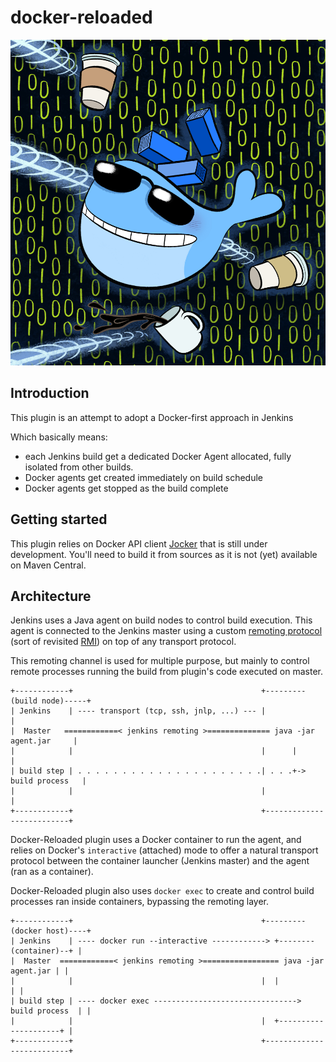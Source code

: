 # docker-reloaded

![docker-reloaded.png](docker-reloaded.png)

## Introduction

This plugin is an attempt to adopt a Docker-first approach in Jenkins

Which basically means:
 - each Jenkins build get a dedicated Docker Agent allocated, fully isolated from
 other builds.
 - Docker agents get created immediately on build schedule
 - Docker agents get stopped as the build complete


## Getting started

This plugin relies on Docker API client [Jocker](https://github.com/ndeloof/jocker)
that is still under development. You'll need to build it from sources as it is
not (yet) available on Maven Central.

## Architecture

Jenkins uses a Java agent on build nodes to control build execution. This
agent is connected to the Jenkins master using a custom 
[remoting protocol](https://github.com/jenkinsci/remoting) (sort of 
revisited [RMI](https://docs.oracle.com/javase/7/docs/platform/rmi/spec/rmiTOC.html)) 
on top of any transport protocol.

This remoting channel is used for multiple purpose, but mainly to control
remote processes running the build from plugin's code executed on master.

```
+------------+                                          +---------(build node)-----+
| Jenkins    | ---- transport (tcp, ssh, jnlp, ...) --- |                          |
|  Master   ============< jenkins remoting >============== java -jar agent.jar     | 
|            |                                          |      |                   |
| build step | . . . . . . . . . . . . . . . . . . . . .| . . .+-> build process   |
|            |                                          |                          |
+------------+                                          +--------------------------+ 
```


Docker-Reloaded plugin uses a Docker container to run the agent, and relies
on Docker's `interactive` (attached) mode to offer a natural transport 
protocol between the container launcher (Jenkins master) and the agent 
(ran as a container).

Docker-Reloaded plugin also uses `docker exec` to create and control build processes
ran inside containers, bypassing the remoting layer.

```
+------------+                                          +---------(docker host)----+
| Jenkins    | ---- docker run --interactive ------------> +--------(container)--+ |
|  Master  ============< jenkins remoting >================= java -jar agent.jar | | 
|            |                                          |  |                     | |
| build step | ---- docker exec --------------------------------> build process  | |
|            |                                          |  +---------------------+ |
+------------+                                          +--------------------------+ 
```


